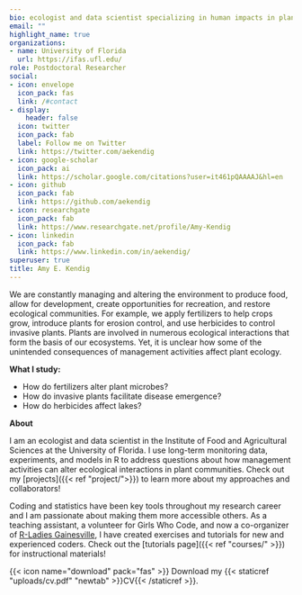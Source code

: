 ```yaml
---
bio: ecologist and data scientist specializing in human impacts in plant communities
email: ""
highlight_name: true
organizations:
- name: University of Florida
  url: https://ifas.ufl.edu/
role: Postdoctoral Researcher
social:
- icon: envelope
  icon_pack: fas
  link: /#contact
- display:
    header: false
  icon: twitter
  icon_pack: fab
  label: Follow me on Twitter
  link: https://twitter.com/aekendig
- icon: google-scholar
  icon_pack: ai
  link: https://scholar.google.com/citations?user=it461pQAAAAJ&hl=en
- icon: github
  icon_pack: fab
  link: https://github.com/aekendig
- icon: researchgate
  icon_pack: fab
  link: https://www.researchgate.net/profile/Amy-Kendig
- icon: linkedin
  icon_pack: fab
  link: https://www.linkedin.com/in/aekendig/
superuser: true
title: Amy E. Kendig
---
```

We are constantly managing and altering the environment to produce food, allow for development, create opportunities for recreation, and restore ecological communities. For example, we apply fertilizers to help crops grow, introduce plants for erosion control, and use herbicides to control invasive plants. Plants are involved in numerous ecological interactions that form the basis of our ecosystems. Yet, it is unclear how some of the unintended consequences of management activities affect plant ecology.

**What I study:**
- How do fertilizers alter plant microbes?
- How do invasive plants facilitate disease emergence?
- How do herbicides affect lakes?

**About**

I am an ecologist and data scientist in the Institute of Food and Agricultural Sciences at the University of Florida. I use long-term monitoring data, experiments, and models in R to address questions about how management activities can alter ecological interactions in plant communities. Check out my [projects]({{< ref "project/">}}) to learn more about my approaches and collaborators!

Coding and statistics have been key tools throughout my research career and I am passionate about making them more accessible others. As a teaching assistant, a volunteer for Girls Who Code, and now a co-organizer of [R-Ladies Gainesville](https://www.meetup.com/rladies-gainesville/), I have created exercises and tutorials for new and experienced coders. Check out the [tutorials page]({{< ref "courses/" >}}) for instructional materials!

{{< icon name="download" pack="fas" >}} Download my {{< staticref "uploads/cv.pdf" "newtab" >}}CV{{< /staticref >}}.
